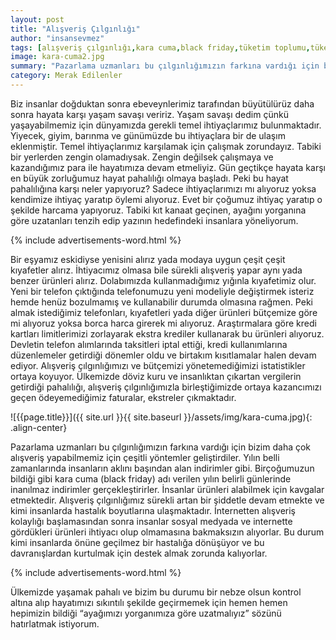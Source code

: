 ```yaml
---
layout: post
title: "Alışveriş Çılgınlığı"
author: "insansevmez"
tags: [alışveriş çılgınlığı,kara cuma,black friday,tüketim toplumu,tüketim çılgınlığı,tüketim kültürü,tüketim çılgınlığı nedir,toplumsal sorunlar]
image: kara-cuma2.jpg
summary: "Pazarlama uzmanları bu çılgınlığımızın farkına vardığı için bizim daha çok alışveriş yapabilmemiz için çeşitli yöntemler geliştirdiler. Yılın belli zamanlarında insanların aklını başından alan indirimler gibi. Birçoğumuzun bildiği gibi kara cuma (black friday) adı verilen yılın belirli günlerinde inanılmaz indirimler gerçekleştirirler. İnsanlar ürünleri alabilmek için kavgalar etmektedir."
category: Merak Edilenler
---
```

Biz insanlar doğduktan sonra ebeveynlerimiz tarafından büyütülürüz daha sonra hayata karşı yaşam savaşı veririz. Yaşam savaşı dedim çünkü yaşayabilmemiz için dünyamızda gerekli temel ihtiyaçlarımız bulunmaktadır. Yiyecek, giyim, barınma ve günümüzde bu ihtiyaçlara bir de ulaşım eklenmiştir. Temel ihtiyaçlarımız karşılamak için çalışmak zorundayız. Tabiki bir yerlerden zengin olamadıysak. Zengin değilsek çalışmaya ve kazandığımız para ile hayatımıza devam etmeliyiz. Gün geçtikçe hayata karşı en büyük zorluğumuz hayat pahalılığı olmaya başladı. Peki bu hayat pahalılığına karşı neler yapıyoruz? Sadece ihtiyaçlarımızı mı alıyoruz yoksa kendimize ihtiyaç yaratıp öylemi alıyoruz. Evet bir çoğumuz ihtiyaç yaratıp o şekilde harcama yapıyoruz. Tabiki kıt kanaat geçinen, ayağını yorganına göre uzatanları tenzih edip yazının hedefindeki insanlara yöneliyorum. 

{% include advertisements-word.html %}

Bir eşyamız eskidiyse yenisini alırız yada modaya uygun çeşit çeşit kıyafetler alırız. İhtiyacımız olmasa bile sürekli alışveriş yapar aynı yada benzer ürünleri alırız. Dolabımızda kullanmadığımız yığınla kıyafetimiz olur. Yeni bir telefon çıktığında telefonumuzu yeni modeliyle değiştirmek isteriz hemde henüz bozulmamış ve kullanabilir durumda olmasına rağmen. Peki almak istediğimiz telefonları, kıyafetleri yada diğer ürünleri bütçemize göre mi alıyoruz yoksa borca harca girerek mi alıyoruz. Araştırmalara göre kredi kartları limitlerimizi zorlayarak ekstra krediler kullanarak bu ürünleri alıyoruz. Devletin telefon alımlarında taksitleri iptal ettiği, kredi kullanımlarına düzenlemeler getirdiği dönemler oldu ve birtakım kısıtlamalar halen devam ediyor. Alışveriş çılgınlığımızı ve bütçemizi yönetemediğimizi istatistikler ortaya koyuyor. Ülkemizde döviz kuru ve insanlıktan çıkartan vergilerin getirdiği pahalılığı, alışveriş çılgınlığımızla birleştiğimizde ortaya kazancımızı geçen ödeyemediğimiz faturalar, ekstreler çıkmaktadır. 

![{{page.title}}]({{ site.url }}{{ site.baseurl }}/assets/img/kara-cuma.jpg){: .align-center}

Pazarlama uzmanları bu çılgınlığımızın farkına vardığı için bizim daha çok alışveriş yapabilmemiz için çeşitli yöntemler geliştirdiler. Yılın belli zamanlarında insanların aklını başından alan indirimler gibi. Birçoğumuzun bildiği gibi kara cuma (black friday) adı verilen yılın belirli günlerinde inanılmaz indirimler gerçekleştirirler. İnsanlar ürünleri alabilmek için kavgalar etmektedir. Alışveriş çılgınlığımız sürekli artan bir şiddetle devam etmekte ve kimi insanlarda hastalık boyutlarına ulaşmaktadır. İnternetten alışveriş kolaylığı başlamasından sonra insanlar sosyal medyada ve internette gördükleri ürünleri ihtiyacı olup olmamasına bakmaksızın alıyorlar. Bu durum kimi insanlarda önüne geçilmez bir hastalığa dönüşüyor ve bu davranışlardan kurtulmak için destek almak zorunda kalıyorlar.

{% include advertisements-word.html %}

Ülkemizde yaşamak pahalı ve bizim bu durumu bir nebze olsun kontrol altına alıp hayatımızı sıkıntılı şekilde geçirmemek için hemen hemen hepimizin bildiği “ayağımızı yorganımıza göre uzatmalıyız” sözünü hatırlatmak istiyorum.






